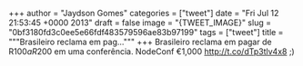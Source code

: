
+++
author = "Jaydson Gomes"
categories = ["tweet"]
date = "Fri Jul 12 21:53:45 +0000 2013"
draft = false
image = "{TWEET_IMAGE}"
slug = "0bf3180fd3c0ee5e66fdf483579596ae83b97199"
tags = ["tweet"]
title = """Brasileiro reclama em pag..."""
+++
Brasileiro reclama em pagar de R$100 a R$200 em uma conferência. NodeConf €1,000 http://t.co/dTp3tlv4x8 ;)
